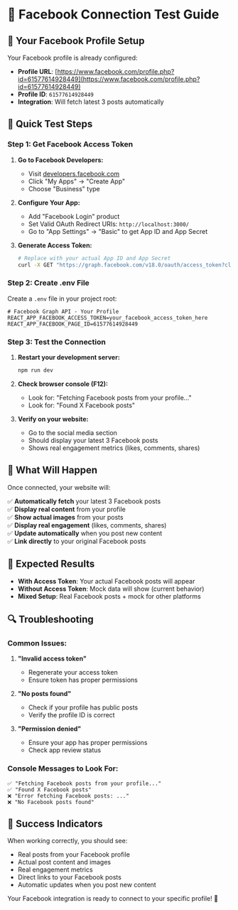 # 🔗 **Facebook Connection Test Guide**

## 🎯 **Your Facebook Profile Setup**

Your Facebook profile is already configured:
- **Profile URL**: [https://www.facebook.com/profile.php?id=61577614928449](https://www.facebook.com/profile.php?id=61577614928449)
- **Profile ID**: `61577614928449`
- **Integration**: Will fetch latest 3 posts automatically

## 🚀 **Quick Test Steps**

### **Step 1: Get Facebook Access Token**

1. **Go to Facebook Developers:**
   - Visit [developers.facebook.com](https://developers.facebook.com/)
   - Click "My Apps" → "Create App"
   - Choose "Business" type

2. **Configure Your App:**
   - Add "Facebook Login" product
   - Set Valid OAuth Redirect URIs: `http://localhost:3000/`
   - Go to "App Settings" → "Basic" to get App ID and App Secret

3. **Generate Access Token:**
   ```bash
   # Replace with your actual App ID and App Secret
   curl -X GET "https://graph.facebook.com/v18.0/oauth/access_token?client_id=YOUR_APP_ID&client_secret=YOUR_APP_SECRET&grant_type=client_credentials"
   ```

### **Step 2: Create .env File**

Create a `.env` file in your project root:

```env
# Facebook Graph API - Your Profile
REACT_APP_FACEBOOK_ACCESS_TOKEN=your_facebook_access_token_here
REACT_APP_FACEBOOK_PAGE_ID=61577614928449
```

### **Step 3: Test the Connection**

1. **Restart your development server:**
   ```bash
   npm run dev
   ```

2. **Check browser console (F12):**
   - Look for: "Fetching Facebook posts from your profile..."
   - Look for: "Found X Facebook posts"

3. **Verify on your website:**
   - Go to the social media section
   - Should display your latest 3 Facebook posts
   - Shows real engagement metrics (likes, comments, shares)

## 🔧 **What Will Happen**

Once connected, your website will:

✅ **Automatically fetch** your latest 3 Facebook posts  
✅ **Display real content** from your profile  
✅ **Show actual images** from your posts  
✅ **Display real engagement** (likes, comments, shares)  
✅ **Update automatically** when you post new content  
✅ **Link directly** to your original Facebook posts  

## 🎯 **Expected Results**

- **With Access Token**: Your actual Facebook posts will appear
- **Without Access Token**: Mock data will show (current behavior)
- **Mixed Setup**: Real Facebook posts + mock for other platforms

## 🔍 **Troubleshooting**

### **Common Issues:**

1. **"Invalid access token"**
   - Regenerate your access token
   - Ensure token has proper permissions

2. **"No posts found"**
   - Check if your profile has public posts
   - Verify the profile ID is correct

3. **"Permission denied"**
   - Ensure your app has proper permissions
   - Check app review status

### **Console Messages to Look For:**

```
✅ "Fetching Facebook posts from your profile..."
✅ "Found X Facebook posts"
❌ "Error fetching Facebook posts: ..."
❌ "No Facebook posts found"
```

## 🎉 **Success Indicators**

When working correctly, you should see:
- Real posts from your Facebook profile
- Actual post content and images
- Real engagement metrics
- Direct links to your Facebook posts
- Automatic updates when you post new content

Your Facebook integration is ready to connect to your specific profile! 🚀 